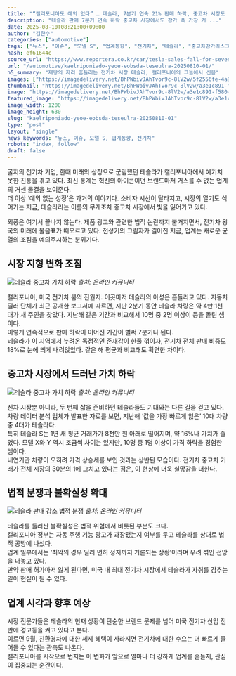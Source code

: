 ```yaml
---
title: "“캘리포니아도 예외 없다” … 테슬라, 7분기 연속 21% 판매 하락, 중고차 시장도 ‘가치 하락’"
description: "테슬라 판매 7분기 연속 하락 중고차 시장에서도 감가 폭 가장 커 ..."
date: 2025-08-10T08:21:00+09:00
author: "김한수"
categories: ["automotive"]
tags: ["뉴스", "이슈", "모델 S", "업계동향", "전기차", "테슬라", "중고차감가리스크", "전기차신뢰도경고"]
hash: ef61644c
source_url: "https://www.reportera.co.kr/car/tesla-sales-fall-for-seventh-quarter/"
url: "/automotive/kaelriponiado-yeoe-eobsda-teseulra-20250810-01/"
h5_summary: "제왕의 자리 흔들리는 전기차 시장 테슬라, 캘리포니아의 그늘에서 신음"
images: ["https://imagedelivery.net/BhPWbivJAhTvor9c-8lV2w/5f2556fe-4a9c-4de1-1444-47c256b73500/public", "https://imagedelivery.net/BhPWbivJAhTvor9c-8lV2w/07988f30-9305-4aa7-648a-37c9af0bbb00/public", "https://imagedelivery.net/BhPWbivJAhTvor9c-8lV2w/a3e1c891-f580-4525-0e34-75c1b352c700/public", "https://imagedelivery.net/BhPWbivJAhTvor9c-8lV2w/61b4a580-f3e5-4b40-96a7-475762391900/public"]
thumbnail: "https://imagedelivery.net/BhPWbivJAhTvor9c-8lV2w/a3e1c891-f580-4525-0e34-75c1b352c700/public"
image: "https://imagedelivery.net/BhPWbivJAhTvor9c-8lV2w/a3e1c891-f580-4525-0e34-75c1b352c700/public"
featured_image: "https://imagedelivery.net/BhPWbivJAhTvor9c-8lV2w/a3e1c891-f580-4525-0e34-75c1b352c700/public"
image_width: 1200
image_height: 630
slug: "kaelriponiado-yeoe-eobsda-teseulra-20250810-01"
type: "post"
layout: "single"
news_keywords: "뉴스, 이슈, 모델 S, 업계동향, 전기차"
robots: "index, follow"
draft: false
---
```


굴지의 전기차 기업, 한때 미래의 상징으로 군림했던 테슬라가 캘리포니아에서 예기치 못한 진통을 겪고 있다. 최신 통계는 혁신의 아이콘이던 브랜드마저 거스를 수 없는 업계의 거센 물결을 보여준다.  
더 이상 ‘예외 없는 성장’은 과거의 이야기다. 소비자 시선이 달라지고, 시장의 열기도 식어가는 지금, 테슬라라는 이름의 무게조차 중고차 시장에서 빛을 잃어가고 있다.

외풍은 여기서 끝나지 않는다. 제품 광고와 관련한 법적 논란까지 불거지면서, 전기차 왕국의 미래에 물음표가 떠오르고 있다. 전성기의 그림자가 길어진 지금, 업계는 새로운 균열의 조짐을 예의주시하는 분위기다.

## 시장 지형 변화 조짐

![테슬라 중고차 가치 하락](https://imagedelivery.net/BhPWbivJAhTvor9c-8lV2w/61b4a580-f3e5-4b40-96a7-475762391900/public)
*출처: 온라인 커뮤니티*


캘리포니아, 미국 전기차 붐의 진원지. 이곳마저 테슬라의 아성은 흔들리고 있다. 자동차 딜러 단체가 최근 공개한 보고서에 따르면, 지난 2분기 동안 테슬라 차량은 약 4만 1천 대가 새 주인을 찾았다. 지난해 같은 기간과 비교해서 10명 중 2명 이상이 등을 돌린 셈이다.  
이렇게 연속적으로 판매 하락이 이어진 기간이 벌써 7분기나 된다.  
테슬라가 이 지역에서 누려온 독점적인 존재감이 한풀 꺾이자, 전기차 전체 판매 비중도 18%로 눈에 띄게 내려앉았다. 같은 해 평균과 비교해도 확연한 차이다.

## 중고차 시장에서 드러난 가치 하락

![테슬라 중고차 가치 하락](https://imagedelivery.net/BhPWbivJAhTvor9c-8lV2w/07988f30-9305-4aa7-648a-37c9af0bbb00/public)
*출처: 온라인 커뮤니티*


신차 시장뿐 아니라, 두 번째 삶을 준비하던 테슬라들도 기대와는 다른 길을 걷고 있다.  
차량 데이터 분석 업체가 발표한 자료를 보면, 지난해 ‘값을 가장 빠르게 잃은’ 10대 차량 중 4대가 테슬라다.  
특히 테슬라 S는 1년 새 평균 거래가가 8천만 원 아래로 떨어지며, 약 16%나 가치가 줄었다. 모델 X와 Y 역시 조금씩 차이는 있지만, 10명 중 1명 이상이 가격 하락을 경험한 셈이다.  
내연기관 차량이 오히려 가격 상승세를 보인 것과는 상반된 모습이다. 전기차 중고차 거래가 전체 시장의 30분의 1에 그치고 있다는 점은, 이 현상에 더욱 실망감을 더한다.

## 법적 분쟁과 불확실성 확대

![테슬라 판매 감소 법적 분쟁](https://imagedelivery.net/BhPWbivJAhTvor9c-8lV2w/5f2556fe-4a9c-4de1-1444-47c256b73500/public)
*출처: 온라인 커뮤니티*


테슬라를 둘러싼 불확실성은 법적 위험에서 비롯된 부분도 크다.  
캘리포니아 정부는 자동 주행 기능 광고가 과장됐는지 여부를 두고 테슬라를 상대로 법적 공방에 나섰다.  
업계 일부에서는 ‘최악의 경우 딜러 면허 정지까지 거론되는 상황’이라며 우려 섞인 전망을 내놓고 있다.  
만약 판매 허가마저 잃게 된다면, 미국 내 최대 전기차 시장에서 테슬라가 자취를 감추는 일이 현실이 될 수 있다.

## 업계 시각과 향후 예상

시장 전문가들은 테슬라의 현재 상황이 단순한 브랜드 문제를 넘어 미국 전기차 산업 전반에 경고등을 켜고 있다고 본다.  
이르면 9월, 친환경차에 대한 세제 혜택이 사라지면 전기차에 대한 수요는 더 빠르게 줄어들 수 있다는 관측도 나온다.  
캘리포니아를 시작으로 번지는 이 변화가 앞으로 얼마나 더 강하게 업계를 흔들지, 관심이 집중되는 순간이다.
